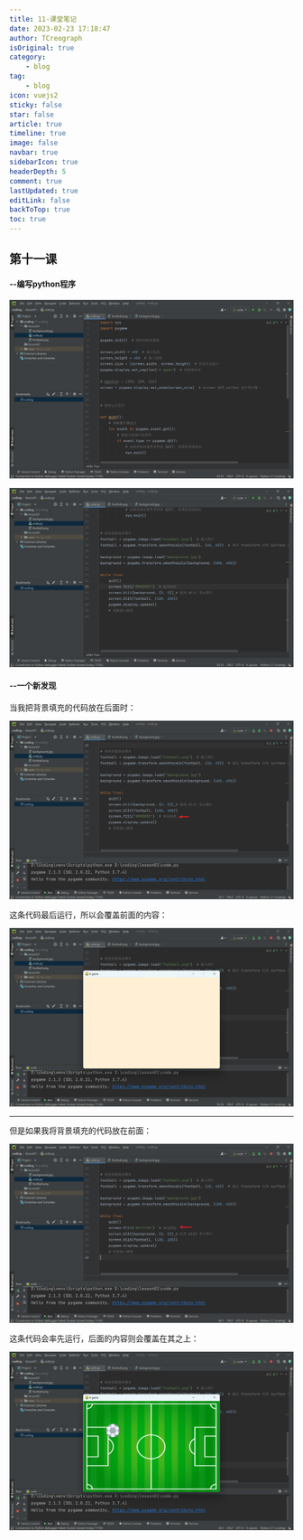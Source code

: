 ```yaml
---
title: 11-课堂笔记
date: 2023-02-23 17:18:47
author: TCreograph
isOriginal: true
category:
    - blog
tag:
    - blog
icon: vuejs2
sticky: false
star: false
article: true
timeline: true
image: false
navbar: true
sidebarIcon: true
headerDepth: 5
comment: true
lastUpdated: true
editLink: false
backToTop: true
toc: true
---
```


## 第十一课

#### --编写python程序

![image-20230223191947893](./notes-class11.assets/image-20230223191947893.png)

![image-20230223192029320](./notes-class11.assets/image-20230223192029320.png)



#### --一个新发现

当我把背景填充的代码放在后面时：

![image-20230223192445709](./notes-class11.assets/image-20230223192445709.png)

这条代码最后运行，所以会覆盖前面的内容：

![image-20230223192632759](./notes-class11.assets/image-20230223192632759.png)

------------------------------------------------------------------------------------------------------------------------------------------------------

但是如果我将背景填充的代码放在前面：

![image-20230223193018865](./notes-class11.assets/image-20230223193018865.png)

这条代码会率先运行，后面的内容则会覆盖在其之上：

![image-20230223192947567](./notes-class11.assets/image-20230223192947567.png)

